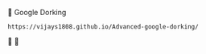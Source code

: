 📡  Google Dorking  

```
https://vijays1808.github.io/Advanced-google-dorking/
```















💯    💯
